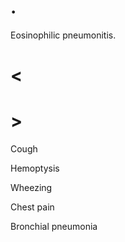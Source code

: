# .

Eosinophilic pneumonitis.

# <

# >

Cough

Hemoptysis

Wheezing

Chest pain

Bronchial pneumonia
